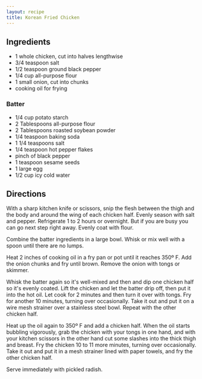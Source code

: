 ```yaml
---
layout: recipe
title: Korean Fried Chicken
---
```


## Ingredients

* 1 whole chicken, cut into halves lengthwise
* 3/4 teaspoon salt
* 1/2 teaspoon ground black pepper
* 1/4 cup all-purpose flour
* 1 small onion, cut into chunks
* cooking oil for frying

### Batter

* 1/4 cup potato starch
* 2 Tablespoons all-purpose flour
* 2 Tablespoons roasted soybean powder
* 1/4 teaspoon baking soda
* 1 1/4 teaspoons salt
* 1/4 teaspoon hot pepper flakes
* pinch of black pepper
* 1 teaspoon sesame seeds
* 1 large egg
* 1/2 cup icy cold water

## Directions

With a sharp kitchen knife or scissors, snip the flesh between the thigh
and the body and around the wing of each chicken half. Evenly season
with salt and pepper. Refrigerate 1 to 2 hours or overnight. But if you
are busy you can go next step right away. Evenly coat with flour.

Combine the batter ingredients in a large bowl. Whisk or mix well with a
spoon until there are no lumps.

Heat 2 inches of cooking oil in a fry pan or pot until it reaches 350º
F. Add the onion chunks and fry until brown. Remove the onion with tongs
or skimmer.

Whisk the batter again so it's well-mixed and then and dip one chicken
half so it's evenly coated. Lift the chicken and let the batter drip
off, then put it into the hot oil. Let cook for 2 minutes and then turn
it over with tongs. Fry for another 10 minutes, turning over
occasionally. Take it out and put it on a wire mesh strainer over a
stainless steel bowl. Repeat with the other chicken half.

Heat up the oil again to 350º F and add a chicken half. When the oil
starts bubbling vigorously, grab the chicken with your tongs in one
hand, and with your kitchen scissors in the other hand cut some slashes
into the thick thigh and breast. Fry the chicken 10 to 11 more minutes,
turning over occasionally. Take it out and put it in a mesh strainer
lined with paper towels, and fry the other chicken half.

Serve immediately with pickled radish.
